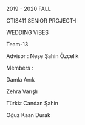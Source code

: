 2019 - 2020 FALL

CTIS411 SENIOR PROJECT-I 


WEDDING VIBES

Team-13		

Advisor : Neşe Şahin Özçelik

Members :

Damla Anık	

Zehra Varışlı	

Türkiz Candan Şahin

Oğuz Kaan Durak


